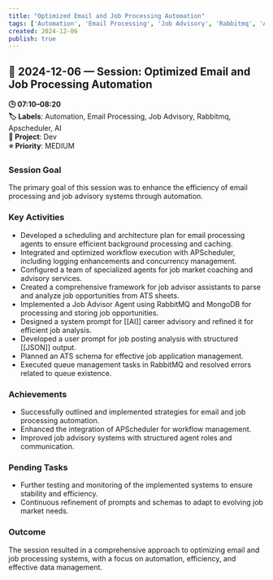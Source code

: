 ```yaml
---
title: "Optimized Email and Job Processing Automation"
tags: ['Automation', 'Email Processing', 'Job Advisory', 'Rabbitmq', 'Apscheduler', 'AI']
created: 2024-12-06
publish: true
---
```


## 📅 2024-12-06 — Session: Optimized Email and Job Processing Automation

**🕒 07:10–08:20**  
**🏷️ Labels**: Automation, Email Processing, Job Advisory, Rabbitmq, Apscheduler, AI  
**📂 Project**: Dev  
**⭐ Priority**: MEDIUM  


### Session Goal
The primary goal of this session was to enhance the efficiency of email processing and job advisory systems through automation.

### Key Activities
- Developed a scheduling and architecture plan for email processing agents to ensure efficient background processing and caching.
- Integrated and optimized workflow execution with APScheduler, including logging enhancements and concurrency management.
- Configured a team of specialized agents for job market coaching and advisory services.
- Created a comprehensive framework for job advisor assistants to parse and analyze job opportunities from ATS sheets.
- Implemented a Job Advisor Agent using RabbitMQ and MongoDB for processing and storing job opportunities.
- Designed a system prompt for [[AI]] career advisory and refined it for efficient job analysis.
- Developed a user prompt for job posting analysis with structured [[JSON]] output.
- Planned an ATS schema for effective job application management.
- Executed queue management tasks in RabbitMQ and resolved errors related to queue existence.

### Achievements
- Successfully outlined and implemented strategies for email and job processing automation.
- Enhanced the integration of APScheduler for workflow management.
- Improved job advisory systems with structured agent roles and communication.

### Pending Tasks
- Further testing and monitoring of the implemented systems to ensure stability and efficiency.
- Continuous refinement of prompts and schemas to adapt to evolving job market needs.

### Outcome
The session resulted in a comprehensive approach to optimizing email and job processing systems, with a focus on automation, efficiency, and effective data management.
